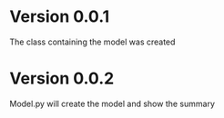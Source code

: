 # Version 0.0.1
The class containing the model was created

# Version 0.0.2
Model.py will create the model and show the summary